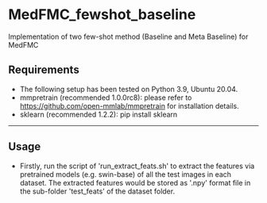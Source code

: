 # MedFMC_fewshot_baseline
Implementation of two few-shot method (Baseline and Meta Baseline) for MedFMC

## Requirements
* The following setup has been tested on Python 3.9, Ubuntu 20.04.  
* mmpretrain (recommended 1.0.0rc8): please refer to https://github.com/open-mmlab/mmpretrain for installation details.     
* sklearn (recommended 1.2.2): pip install sklearn  
****
## Usage 
* Firstly, run the script of 'run_extract_feats.sh' to extract the features via pretrained models (e.g. swin-base) of all the test images in each dataset. The extracted features would be stored as '.npy' format file in the sub-folder 'test_feats' of the dataset folder. 

